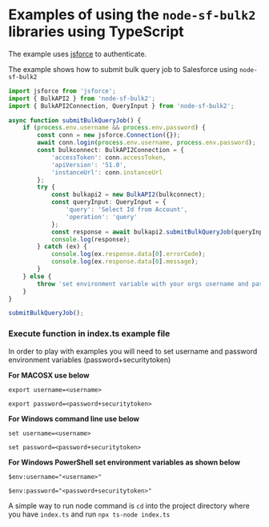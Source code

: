 # Examples of using the `node-sf-bulk2` libraries using TypeScript

The example uses [jsforce](https://jsforce.github.io/) to authenticate.

The example shows how to submit bulk query job to Salesforce using `node-sf-bulk2`

```typescript
import jsforce from 'jsforce';
import { BulkAPI2 } from 'node-sf-bulk2';
import { BulkAPI2Connection, QueryInput } from 'node-sf-bulk2';

async function submitBulkQueryJob() {
    if (process.env.username && process.env.password) {
        const conn = new jsforce.Connection({});
        await conn.login(process.env.username, process.env.password);
        const bulkconnect: BulkAPI2Connection = {
            'accessToken': conn.accessToken,
            'apiVersion': '51.0',
            'instanceUrl': conn.instanceUrl
        };
        try {
            const bulkapi2 = new BulkAPI2(bulkconnect);
            const queryInput: QueryInput = {
                'query': 'Select Id from Account',
                'operation': 'query'
            };
            const response = await bulkapi2.submitBulkQueryJob(queryInput);
            console.log(response);
        } catch (ex) {
            console.log(ex.response.data[0].errorCode);
            console.log(ex.response.data[0].message);
        }
    } else {
        throw 'set environment variable with your orgs username and password'
    }
}

submitBulkQueryJob();
```

### Execute function in index.ts example file

In order to play with examples you will need to set username and password environment variables (password+securitytoken)

**For MACOSX use below**

`export username=<username>`

`export password=<password+securitytoken>`

**For Windows command line use below**

`set username=<username>`

`set password=<password+securitytoken>`

**For  Windows PowerShell set environment variables as shown below**

`$env:username="<username>"`

`$env:password="<password+securitytoken>"`

A simple way to run node command is `cd` into the project directory where you have `index.ts` and run `npx ts-node index.ts`

